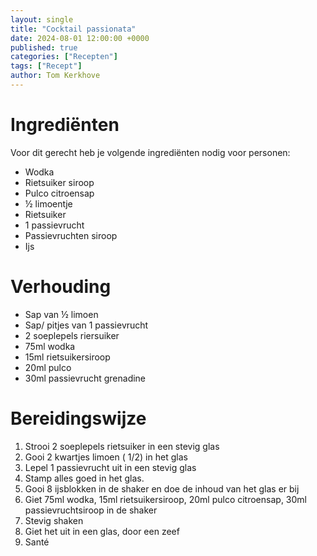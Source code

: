 ```yaml
---
layout: single
title: "Cocktail passionata"
date: 2024-08-01 12:00:00 +0000
published: true
categories: ["Recepten"]
tags: ["Recept"]
author: Tom Kerkhove
---
```


# Ingrediënten

Voor dit gerecht heb je volgende ingrediënten nodig voor <aantal> personen:

- Wodka
- Rietsuiker siroop 
- Pulco citroensap 
- ½ limoentje 
- Rietsuiker 
- 1 passievrucht 
- Passievruchten siroop 
- Ijs

# Verhouding

- Sap van ½ limoen
- Sap/ pitjes van 1 passievrucht
- 2 soeplepels riersuiker
- 75ml wodka
- 15ml rietsuikersiroop
- 20ml pulco
- 30ml passievrucht grenadine

# Bereidingswijze

1. Strooi 2 soeplepels rietsuiker in een stevig glas
2. Gooi 2 kwartjes limoen ( 1/2) in het glas
3. Lepel 1 passievrucht uit  in een stevig glas
4. Stamp alles goed in het glas.
5. Gooi 8 ijsblokken in de shaker en doe de inhoud van het glas er bij
6. Giet 75ml wodka, 15ml rietsuikersiroop, 20ml pulco citroensap, 30ml passievruchtsiroop in de shaker
7. Stevig shaken
8. Giet het uit in een glas, door een zeef
9. Santé